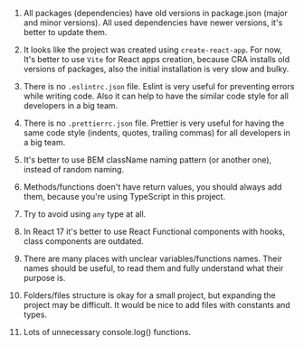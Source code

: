 1. All packages (dependencies) have old versions in package.json (major and minor versions).
All used dependencies have newer versions, it's better to update them.

2. It looks like the project was created using `create-react-app`. For now, It's better to use `Vite` for React apps creation, because CRA installs old versions of packages, also the initial installation is very slow and bulky.

3. There is no `.eslintrc.json` file. Eslint is very useful for preventing errors while writing code.
Also it can help to have the similar code style for all developers in a big team.

4. There is no `.prettierrc.json` file. Prettier is very useful for having the same code style (indents, quotes, trailing commas) for all developers in a big team.

5. It's better to use BEM className naming pattern (or another one), instead of random naming.

6. Methods/functions doen't have return values, you should always add them, because you're using TypeScript in this project.

7. Try to avoid using `any` type at all.

8. In React 17 it's better to use React Functional components with hooks, class components are outdated.

9. There are many places with unclear variables/functions names. Their names should be useful, to read them and fully understand what their purpose is.

10. Folders/files structure is okay for a small project, but expanding the project may be difficult. It would be nice to add files with constants and types.

11. Lots of unnecessary console.log() functions.